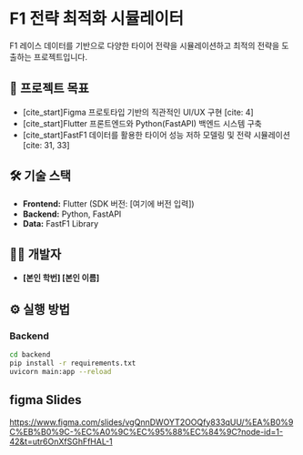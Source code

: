 # F1 전략 최적화 시뮬레이터

F1 레이스 데이터를 기반으로 다양한 타이어 전략을 시뮬레이션하고 최적의 전략을 도출하는 프로젝트입니다.

## 🎯 프로젝트 목표
- [cite_start]Figma 프로토타입 기반의 직관적인 UI/UX 구현 [cite: 4]
- [cite_start]Flutter 프론트엔드와 Python(FastAPI) 백엔드 시스템 구축 
- [cite_start]FastF1 데이터를 활용한 타이어 성능 저하 모델링 및 전략 시뮬레이션 [cite: 31, 33]

## 🛠️ 기술 스택
- **Frontend:** Flutter (SDK 버전: [여기에 버전 입력])
- **Backend:** Python, FastAPI
- **Data:** FastF1 Library

## 🧑‍💻 개발자
- **[본인 학번] [본인 이름]**

## ⚙️ 실행 방법

### Backend
```bash
cd backend
pip install -r requirements.txt
uvicorn main:app --reload
```
## figma Slides
https://www.figma.com/slides/vgQnnDWOYT2OOQfy833qUU/%EA%B0%9C%EB%B0%9C-%EC%A0%9C%EC%95%88%EC%84%9C?node-id=1-42&t=utr6OnXfSGhFfHAL-1
